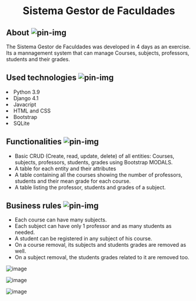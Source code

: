 <h1 align="center">Sistema Gestor de Faculdades</h1>

## About ![pin-img](https://user-images.githubusercontent.com/110631271/215866770-755c96a6-17fa-4a7c-9c05-23693843f01c.png)

The Sistema Gestor de Faculdades was developed in 4 days as an exercise. Its a mannagement system that can manage Courses, subjects, professors, students and their grades.

## Used technologies ![pin-img](https://user-images.githubusercontent.com/110631271/215866770-755c96a6-17fa-4a7c-9c05-23693843f01c.png)
<li>Python 3.9</li>
<li>Django 4.1</li>
<li>Javacript</li>
<li>HTML and CSS</li>
<li>Bootstrap</li>
<li>SQLite</li>

## Functionalities ![pin-img](https://user-images.githubusercontent.com/110631271/215866770-755c96a6-17fa-4a7c-9c05-23693843f01c.png)

- Basic CRUD (Create, read, update, delete) of all entities: Courses, subjects, professors, students, grades using Bootstrap MODALS.
- A table for each entity and their attributes
- A table containing all the courses showing the number of professors, students and their mean grade for each course.
- A table listing the professor, students and grades of a subject.

## Business rules ![pin-img](https://user-images.githubusercontent.com/110631271/215866770-755c96a6-17fa-4a7c-9c05-23693843f01c.png)

- Each course can have many subjects.
- Each subject can have only 1 professor and as many students as needed.
- A student can be registered in any subject of his course.
- On a course removal, its subjects and students grades are removed as well.
- On a subject removal, the students grades related to it are removed too.


![image](https://user-images.githubusercontent.com/110631271/217020234-238d15f9-a2a3-470e-a7e3-f69dd67fc2f6.png)

![image](https://user-images.githubusercontent.com/110631271/217021098-de5fbb6e-99f7-427d-86ec-576392181a4c.png)

![image](https://user-images.githubusercontent.com/110631271/217020779-949fe715-26d0-4b43-b2dd-779e6ca135f1.png)


